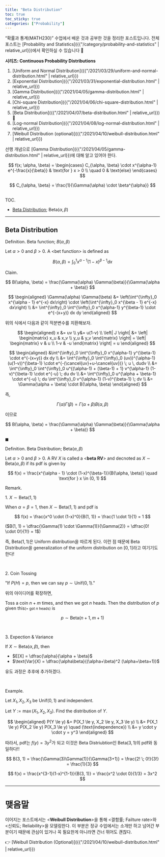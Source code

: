 ```yaml
---
title: "Beta Distribution"
toc: true
toc_sticky: true
categories: ["Probability"]
---
```


“확률과 통계(MATH230)” 수업에서 배운 것과 공부한 것을 정리한 포스트입니다. 전체 포스트는 [Probability and Statistics]({{"/category/probability-and-statistics" | relative_url}})에서 확인하실 수 있습니다 🎲

<div class="proof" markdown="1">

**시리즈: Continuous Probability Distributions**

1. [Uniform and Normal Distribution]({{"/2021/03/29/uniform-and-normal-distribution.html" | relative_url}})
2. [Exponential Distribution]({{"/2021/03/31/exponential-distribution.html" | relative_url}})
3. [Gamma Distribution]({{"/2021/04/05/gamma-distribution.html" | relative_url}})
4. [Chi-square Distribution]({{"/2021/04/06/chi-square-distribution.html" | relative_url}})
5. [Beta Distribution]({{"/2021/04/07/beta-distribution.html" | relative_url}}) 👀
6. [Log-normal Distribution]({{"/2021/04/08/log-normal-distribution.html" | relative_url}})
7. [Weibull Distribution (optional)]({{"/2021/04/10/weibull-distribution.html" | relative_url}})

</div>

선행 개념으로 [Gamma Distribution]({{"/2021/04/05/gamma-distribution.html" | relative_url}})에 대해 알고 있어야 한다.

$$
f(x; \alpha, \beta)
= \begin{cases}
    C_{\alpha, \beta} \cdot x^{\alpha-1} e^{-\frac{x}{\beta}} & \text{for } x > 0 \\
    \quad 0 & \text{else}
\end{cases}
$$

$$
C_{\alpha, \beta}
= \frac{1}{\Gamma(\alpha) \cdot \beta^{\alpha}}
$$

<br><span class="statement-title">TOC.</span><br>

- [Beta Distribution](#beta-distribution); $\text{Beta}(\alpha, \beta)$

<hr/>

## Beta Distribution

<div class="definition" markdown="1">

<span class="statement-title">Definition.</span> Beta function; $B(\alpha, \beta)$<br/>

Let $\alpha > 0$ and $\beta > 0$. A \<bet function\> is defined as

$$
B(\alpha, \beta) = \int^1_0 x^{\alpha-1}(1-x)^{\beta-1} dx
$$

</div>

<div class="theorem" markdown="1">

<span class="statement-title">Claim.</span><br/>

$$
B(\alpha, \beta) = \frac{\Gamma(\alpha) \Gamma(\beta)}{\Gamma(\alpha + \beta)}
$$

</div>

<div class="math-statement" markdown="1">

$$
\begin{aligned}
\Gamma(\alpha) \Gamma(\beta) &= \left(\int^{\infty}_0 x^{\alpha - 1} e^{-x} dx\right) \cdot \left(\int^{\infty}_0 x^{\beta - 1} e^{-x} dx\right) \\
&= \int^{\infty}_0 \int^{\infty}_0 x^{\alpha-1} y^{\beta-1} \cdot e^{-(x+y)} dx dy
\end{aligned}
$$

위의 식에서 다음과 같이 적분변수를 치환해보자.

$$
\begin{aligned}
x &= uv \\
y&= u(1-v) \\
\left| J \right| &= \left| \begin{matrix}
    x_u & x_v \\
    y_u & y_v
\end{matrix} \right| = \left| \begin{matrix}
    v & u \\
    1-v & -u
\end{matrix} \right| = u
\end{aligned}
$$

$$
\begin{aligned}
&\int^{\infty}_0 \int^{\infty}_0 x^{\alpha-1} y^{\beta-1} \cdot e^{-(x+y)} dx dy \\
&= \int^{\infty}_0 \int^{\infty}_0 (uv))^{\alpha-1} (u(1-v))^{\beta-1} \cdot e^{-(\cancel{uv}+u-\cancel{uv})} \; u \, dudv \\
&= \int^{\infty}_0 \int^{\infty}_0 u^{(\alpha-1) + (\beta-1) + 1} v^{\alpha-1} (1-v)^{\beta-1} \cdot e^{-u} \; du dv \\
&= \int^{\infty}_0 u^{\alpha + \beta-1} \cdot e^{-u} \; du \int^{\infty}_0 v^{\alpha-1} (1-v)^{\beta-1} \; dv \\
&= \Gamma(\alpha + \beta) \cdot B(\alpha, \beta)
\end{aligned}
$$

즉,

$$
\Gamma(\alpha)\Gamma(\beta) = \Gamma(\alpha + \beta) B(\alpha, \beta)
$$

이므로

$$
B(\alpha, \beta) = \frac{\Gamma(\alpha) \Gamma(\beta)}{\Gamma(\alpha + \beta)}
$$

$\blacksquare$

</div>

<div class="definition" markdown="1">

<span class="statement-title">Definition.</span> Beta Distribution; $\text{Beta}(\alpha, \beta)$<br/>

Let $\alpha>0$ and $\beta>0$. A RV $X$ is called a \<**beta RV**\> and decnoted as $X \sim \text{Beta}(\alpha, \beta)$ if its pdf is given by

$$
f(x) = \frac{x^{\alpha - 1} \cdot (1-x)^{\beta-1}}{B(\alpha, \beta)} \quad \text{for } x \in (0, 1)
$$

</div>

<span class="statement-title">Remark.</span><br/>

1\. $X \sim \text{Beta}(1, 1)$

When $\alpha = \beta = 1$, then $X \sim \text{Beta}(1, 1)$ and pdf is

$$
f(x) = \frac{x^0 \cdot (1-x)^0}{B(1, 1)} = \frac{1 \cdot 1}{1} = 1
$$

($B(1, 1) = \dfrac{\Gamma(1) \cdot \Gamma(1)}{\Gamma(2)} = \dfrac{0! \cdot 0!}{1!} = 1$)

즉, $\text{Beta}(1, 1)$은 Uniform distribution을 따르게 된다. 이런 점 때문에 Beta Distribution을 <span class="half_HL">generalization of the uniform distribution on $[0, 1]$</span>라고 여기기도 한다!

<br/>

2\. Coin Tossing

"If $P(H) = p$, then we can say $p \sim \text{Unif}(0, 1)$."

위의 아이디어를 확장하면,

Toss a coin $n+m$ times, and then we got $n$ heads. Then the distribution of $p$ given this<small>(= got $n$ heads)</small> is

$$
p \sim \text{Beta}(n+1, m+1)
$$

<br/>

3\. Expection & Variance

If $X \sim \text{Beta}(\alpha, \beta)$, then

- $E[X] = \dfrac{\alpha}{\alpha + \beta}$
- $\text{Var}(X) = \dfrac{\alpha\beta}{(\alpha+\beta)^2 (\alpha+\beta+1)}$

유도 과정은 추후에 추가하겠다.

<br/>

<span class="statement-title">Example.</span><br/>

Let $X_1, X_2, X_3$ be $\text{Unif}(0, 1)$ and independent.

Let $Y:=\max(X_1, X_2, X_3)$. Find the distribution of $Y$.

<div class="math-statement" markdown="1">

$$
\begin{aligned}
P(Y \le y) &= P(X_1 \le y, X_2 \le y, X_3 \le y) \\
        &= P(X_1 \le y) P(X_2 \le y) P(X_3 \le y) \quad (\text{independence}) \\
        &= y \cdot y \cdot y = y^3
\end{aligned}
$$

따라서, pdf는 $f(y) = 3y^2$가 되고 이것은 Beta Distriubtion인 $\text{Beta}(3, 1)$의 pdf와 동일하다!!

$$
B(3, 1) = \frac{\Gamma(3)\Gamma(1)}{\Gamma(3+1)} = \frac{2! \; 0!}{3!} = \frac{1}{3}
$$

$$
f(x) = \frac{x^{3-1}(1-x)^{1-1}}{B(3, 1)} = \frac{x^2 \cdot 0}{1/3} = 3x^2
$$

</div>

<hr/>

# 맺음말

이어지는 포스트에서는 \<**Weibull Distribution**\>을 통해 \<결함률; Failture rate\>와 \<신뢰도; Reliability\>을 모델링한다. 이 부분은 정규 수업에서는 소개만 하고 넘어간 부분이기 때문에 관심이 있거나 꼭 필요한게 아니라면 건너 뛰어도 괜찮다.

👉 [Weibull Distribution (Optional)]({{"/2021/04/10/weibull-distribution.html" | relative_url}})
